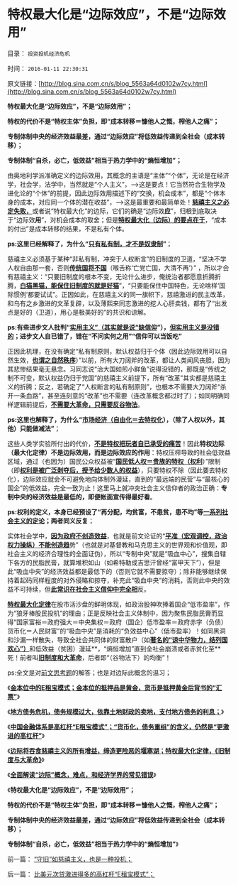 # 特权最大化是“边际效应”，不是“边际效用”

目录： `投资投机经济危机` 

时间： `2016-01-11 22:30:31` 

原文链接：[http://blog.sina.com.cn/s/blog_5563a64d0102w7cy.html](http://blog.sina.com.cn/s/blog_5563a64d0102w7cy.html)

**特权最大化是“边际效应”，不是“边际效用”；**

**特权的代价不是“特权主体”负担，即“成本转移＝慷他人之慨，榨他人之痛”；**

**专制体制中央的经济效益最差，通过“边际效应”将低效益传递到全社会（成本转移）；**

**专制体制“自杀，必亡，低效益”相当于热力学中的“熵恒增加”；**

由奥地利学派准确定义的边际效用，其概念的主语是“主体”“个体”，无论是在经济学，社会学，法学中，当然就是“个人主义”，——>这是要点！它当然符合生物学及进化论的“个体”的前提，因此边际效用描述下的“交换，机会成本”，都是“个体本身的成本，对应同一个体的潜在收益”，——>这是最重要和最简单处！[**慈禧主义之必定失败，**](../../../2016/1/8/边际规律决定“慈禧主义”的效果和恶果.md)或者说“特权最大化”的边际，它们的确是“边际效**应**”，归根到底取决于“边际效**用**”，对机会成本的取舍；但是[**特权最大化（边际）的要点在于**](../../../2009/7/30/黄宗羲定律之体制内特权对国民利益的侵蚀.md)，“成本的付出”是成本转移的结果，不是私有个体。

**ps:这里已经解释了，为什么“[**只有私有制，才不是奴隶制**](../../../2011/8/11/只有私有制不是奴隶制.md)”**；

慈禧主义必须基于某种“非私有制，冲突于人权断言”的旧制度的卫道，“坚决不学人权自由那一套，否则[**传统国将不国**](../../../2009/7/24/人权普世价值观或令传统中国将不国.md)（喉舌称‘亡党亡国，大清不再’）”
，所以才会有慈禧主义：“只要旧制度的根本不变，无论什么进步，俺统治者都愿意折腾折腾，[**白猫黑猫，能保住旧制度的就是好猫**](../../../2016/1/7/比美元次贷激进得多的高杠杆“E租宝模式”；.md)”，“只要能保住中国特色，无论啥样‘国际惯例’都要试试”。正因如此，在慈禧主义的同一旗帜下，慈禧激进的民主改革，和乌有之乡激进的文革复辟，以及薄熙来同志激进的挖人心肝卖钱，都有了“出发点是好的（卫道），用心是极美好的”的共识和谅解。

**ps:有些进步文人批判“[**实用主义”（其实就是说“缺信仰**](../../../2010/5/6/为什么“缺乏信仰”的社会总是生机勃勃？.md)”），[**但实用主义是没错的**](../../../2009/7/28/美国资产阶级实用主义反动哲学.md)；进步文人自已错了，错在“不问实何之用”“信仰可以当饭吃”**

正因此机理，在没有确定“私有制原则，默认权益归于个体（因此边际效用可以自然生效，[**也谓之自然秩序**](../../../2015/9/26/自然秩序的定义和自然转型，谷物法和传统意义上的不公平.md)）”以前，所有大刀阔斧的改革，都让人类闻风丧胆，因为其悲惨结果毫无悬念。习同志说“治大国如煎小鲜鱼”说得没错的，那既是“传统之制不可变，默认权益仍归于党国”的慈禧主义前提下，所有“改革”其实都是慈禧主义的折腾；反之，若确定了“人权断言的私有制原则”，也根本不需要大刀阔斧“杀开一条血路”，甚至连刻意的“改革”也不需要（连改革概念都过时了）；如同明确同样逻辑前提后，[**不需要大革命，只需要反谷物法**](../../../2015/9/25/革命是民主进程的误区，是进步主义的信仰；.md)。

**ps:这里也解释了，为什么“[**市场经济（自由化＝去特权化**](../../../2013/10/1/社会进化论中的“停滞，进步，落后，腐朽，侵略和被侵略”.md)），（除了人权以外，其他）只能做减法”**；

这些人类学实验所付出的代价，[**不是特权把玩者自已承受的痛苦**](../../../2013/4/14/成本是个体利益感受的痛苦.md)！因此**特权边际（最大化定律）不是边际效用，而是边际效应的作用**：特权压榨导致的社会低效益区域，通过（也因为）国民公众权益被“[**国民低人权＝贵族的特权（权利**](../../../2010/3/15/没有自治就无所谓民主.md)）”限制（即[**权利是被广泛剥夺后，授予给少数人的权益**](../../../2013/9/13/权利是广泛被剥夺后，重新授予少数人的权益.md)），只要特权不除（因此要去特权化），边际效应就会不可避免地向体制外漫延，直到的“最远端的民营”与“最核心的国企”的低效益，完全一致为止！这里马上就冲突社会主义信仰者的政治正确：**专制中央的经济效益是最低的，即便帐面宣传得最好看**。

**ps:权利的定义，本身已经预设了“再分配，均贫富，不患贫，患不均”等[**一系列社会主义的定论**](http://darthvad.blog.sohu.com/302425964.html)；两者同义反复**；

实体社会学中，[**因为政府不创造效益**](../../../2009/6/19/计划经济创造财富吗？.md)，也就是前文论证的“[**平准（宏观调控，政治权力操纵）不能创造趋**](http://blog.sina.com.cn/s/blog_5563a64d0102w6md.html)势”（也就是对基督教和马克思主义的世界观和价值观，即社会主义的经济合理性的全面证伪），所以“专制中央”就是“吸血中心”，搜集自辖下各方的民脂民膏，就算堆积如山（如希特勒成吉思汗曾经“富甲天下”），但是此“吸血中央”的经济效益都是最低下的（否则它就不需要掠夺）；除非能够继续保持着起码同样程度的对外侵略和掠夺，补充此“吸血中央”的消耗，否则此中央的效益不可持续，但[**此常识在社会主义信仰中完全相**](../../../2013/2/16/逐利“政府分红”的狗腿子，不是斯德哥尔摩情结.md)反。

[**特权最大化定律**](../../../2011/11/21/寡头型民主增强了黄宗羲效应.md)在股市活沙盘的鲜明体现，如政治股神吹捧着国企“低市盈率”，作为“狼牙棒股民投机”的理由；正是反映社会主义体制中，因为聚焦民脂民膏而显得“国家富裕＝政府强大＝中央集权＝政府（国企）低市盈率＝政府赤字（负债）货币化＝人民财富”的“吸血中央”是消耗的“负效益中心”（低市盈率）！如同黑洞和沙漏一样散失，导致全社会共同体的财富散户（如[**著名的“谅中华物力，结列国欢心”）**](../../../2011/11/7/慈禧“谅中华物力”中爱国动机.md)和低效益（贫困）漫延**，“熵恒增加”直到全社会崩溃或者赤贫化至**死！前者叫[**旧制度和大革命**](../../../2011/11/7/慈禧“谅中华物力”中爱国动机.md)，后者即“（谷物法下）的均衡”！

ps:全文是对[前文思考题](../../../2016/1/8/边际规律决定“慈禧主义”的效果和恶果.md)的解答；也是对边际此概念的温习；

《[**金本位中的E租宝模式；金本位的抵押品是黄金，货币是抵押黄金后背书的“汇票”**](../../../2016/1/5/金本位中的E租宝模式；其货币是抵押黄金后背书的“汇票”；.md)》

《[**地方债务危机，债务规模过大，依靠土地财政的卖地，支付地方债务的利息；**](../../../2016/1/6/高房价是“土地财政＋地方债务”的多重高杠杆叠加中的抵押品.md)》

《[**中国金融体系是高杠杆“E租宝模式”；“货币化，债务重组”的含义，仍然是“更激进的高杠杆”**](../../../2016/1/7/比美元次贷激进得多的高杠杆“E租宝模式”；.md)》

《[**边际将吞食慈禧主义的所有增益，缔造更险恶的堰塞湖；特权最大化定律，《旧制度与大革命》**](../../../2016/1/8/边际规律决定“慈禧主义”的效果和恶果.md)》

《[**全面解读“边际”概念，难点，和经济学界的常见错误**](../../../2016/1/10/全面解读“边际”概念，难点，和经济学界的常见错误；.md)》

《**特权最大化是“边际效应”，不是“边际效用”；**

**特权的代价不是“特权主体”负担，即“成本转移＝慷他人之慨，榨他人之痛”；**

**专制体制中央的经济效益最差，通过“边际效应”将低效益传递到全社会（成本转移）；**

**专制体制“自杀，必亡，低效益”相当于热力学中的“熵恒增加”**》

前一篇： [“守旧”如慈禧主义，也是一种投机；](../../../2016/1/12/“守旧”如慈禧主义，也是一种投机；.md)

后一篇： [比美元次贷激进得多的高杠杆“E租宝模式”；](../../../2016/1/7/比美元次贷激进得多的高杠杆“E租宝模式”；.md)

